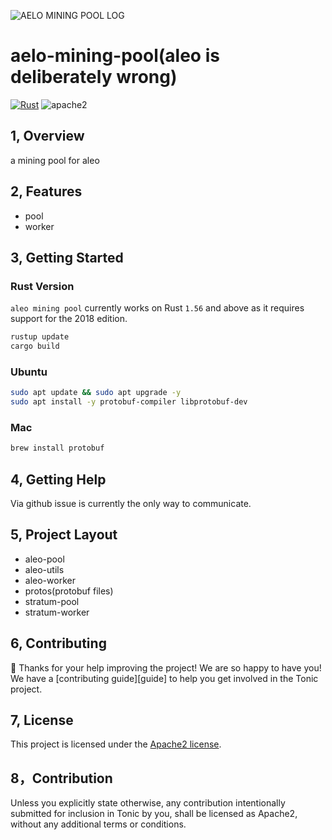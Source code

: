 ![AELO MINING POOL LOG](https://user-images.githubusercontent.com/31732456/202860434-d56edd97-d75a-4dde-a15b-178992a47cb8.png)

# aelo-mining-pool(aleo is deliberately wrong)
[![Rust](https://github.com/harodggg/aelo-mining-pool/actions/workflows/rust.yml/badge.svg?branch=main)](https://github.com/harodggg/aelo-mining-pool/actions/workflows/rust.yml)
![apache2](https://img.shields.io/hexpm/l/plug?logo=ALEO-MINING-POOL)

## 1, Overview
a mining pool for aleo

## 2, Features
- pool 
- worker


## 3, Getting Started

### Rust Version

`aleo mining pool` currently works on Rust `1.56` and above as it requires support for the 2018 edition.

```bash
rustup update
cargo build
```

### Ubuntu
```bash
sudo apt update && sudo apt upgrade -y
sudo apt install -y protobuf-compiler libprotobuf-dev
```
### Mac
```bash
brew install protobuf
```
## 4, Getting Help
Via github issue is currently the only way to communicate.

## 5, Project Layout
- aleo-pool
- aleo-utils
- aleo-worker
- protos(protobuf files)
- stratum-pool
- stratum-worker

## 6, Contributing
:balloon: Thanks for your help improving the project! We are so happy to have
you! We have a [contributing guide][guide] to help you get involved in the Tonic
project.

## 7, License
This project is licensed under the [Apache2 license](LICENSE).

## 8，Contribution
Unless you explicitly state otherwise, any contribution intentionally submitted
for inclusion in Tonic by you, shall be licensed as Apache2, without any additional
terms or conditions.
